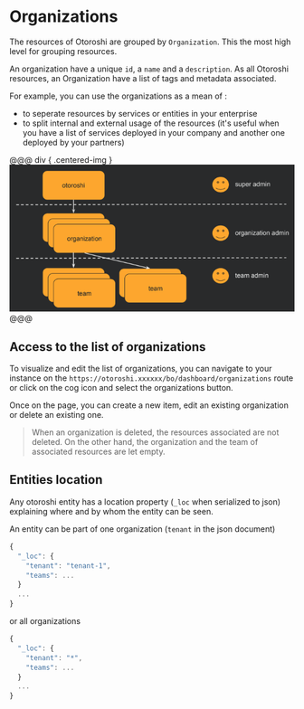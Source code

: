 # Organizations

The resources of Otoroshi are grouped by `Organization`. This the most high level for grouping resources.

An organization have a unique `id`, a `name` and a `description`. As all Otoroshi resources, an Organization have a list of tags and metadata associated.

For example, you can use the organizations as a mean of :

* to seperate resources by services or entities in your enterprise
* to split internal and external usage of the resources (it's useful when you have a list of services deployed in your company and another one deployed by your partners)

@@@ div { .centered-img }
<img src="../imgs/organizations-and-teams.png" />
@@@

## Access to the list of organizations

To visualize and edit the list of organizations, you can navigate to your instance on the `https://otoroshi.xxxxxx/bo/dashboard/organizations` route or click on the cog icon and select the organizations button.

Once on the page, you can create a new item, edit an existing organization or delete an existing one.

> When an organization is deleted, the resources associated are not deleted. On the other hand, the organization and the team of associated resources are let empty.

## Entities location

Any otoroshi entity has a location property (`_loc` when serialized to json) explaining where and by whom the entity can be seen. 

An entity can be part of one organization (`tenant` in the json document)

```javascript
{
  "_loc": {
    "tenant": "tenant-1",
    "teams": ...
  }
  ...
}
```

or all organizations

```javascript
{
  "_loc": {
    "tenant": "*",
    "teams": ...
  }
  ...
}
```

